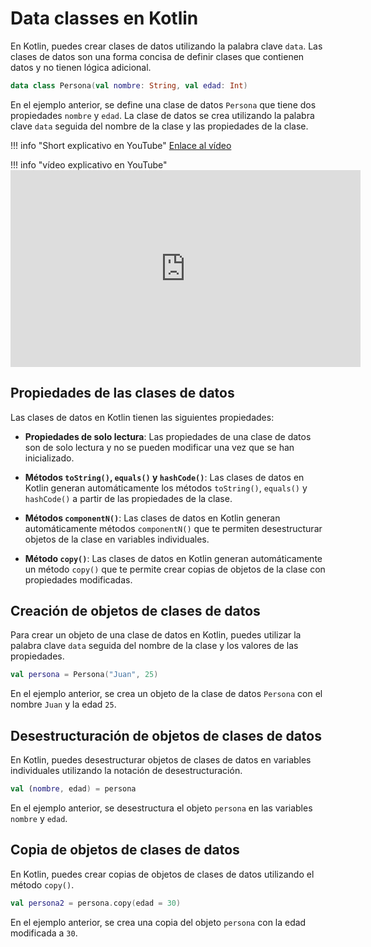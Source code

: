 

# Data classes en Kotlin

En Kotlin, puedes crear clases de datos utilizando la palabra clave `data`. Las clases de datos son una forma concisa de definir clases que contienen datos y no tienen lógica adicional.

```kotlin
data class Persona(val nombre: String, val edad: Int)
```

En el ejemplo anterior, se define una clase de datos `Persona` que tiene dos propiedades `nombre` y `edad`. La clase de datos se crea utilizando la palabra clave `data` seguida del nombre de la clase y las propiedades de la clase.

!!! info "Short explicativo en YouTube"
    [Enlace al vídeo](https://youtube.com/shorts/W-oBld3JNWk?si=2yRcnnElE5dfeYGy)


!!! info "vídeo explicativo en YouTube"
    <iframe width="560" height="315" src="https://www.youtube.com/embed/wiQrSGa4tBI?si=vplFQK_jsJwbjh95" title="YouTube video player" frameborder="0" allow="accelerometer; autoplay; clipboard-write; encrypted-media; gyroscope; picture-in-picture; web-share" referrerpolicy="strict-origin-when-cross-origin" allowfullscreen></iframe>



## Propiedades de las clases de datos

Las clases de datos en Kotlin tienen las siguientes propiedades:

- **Propiedades de solo lectura**: Las propiedades de una clase de datos son de solo lectura y no se pueden modificar una vez que se han inicializado.

- **Métodos `toString()`, `equals()` y `hashCode()`**: Las clases de datos en Kotlin generan automáticamente los métodos `toString()`, `equals()` y `hashCode()` a partir de las propiedades de la clase.

- **Métodos `componentN()`**: Las clases de datos en Kotlin generan automáticamente métodos `componentN()` que te permiten desestructurar objetos de la clase en variables individuales.

- **Método `copy()`**: Las clases de datos en Kotlin generan automáticamente un método `copy()` que te permite crear copias de objetos de la clase con propiedades modificadas.

## Creación de objetos de clases de datos

Para crear un objeto de una clase de datos en Kotlin, puedes utilizar la palabra clave `data` seguida del nombre de la clase y los valores de las propiedades.

```kotlin
val persona = Persona("Juan", 25)
```

En el ejemplo anterior, se crea un objeto de la clase de datos `Persona` con el nombre `Juan` y la edad `25`.

## Desestructuración de objetos de clases de datos

En Kotlin, puedes desestructurar objetos de clases de datos en variables individuales utilizando la notación de desestructuración.

```kotlin
val (nombre, edad) = persona
```

En el ejemplo anterior, se desestructura el objeto `persona` en las variables `nombre` y `edad`.

## Copia de objetos de clases de datos

En Kotlin, puedes crear copias de objetos de clases de datos utilizando el método `copy()`.

```kotlin
val persona2 = persona.copy(edad = 30)
```

En el ejemplo anterior, se crea una copia del objeto `persona` con la edad modificada a `30`.

